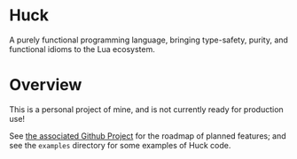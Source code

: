 # Huck

A purely functional programming language,
bringing type-safety, purity, and functional idioms to the Lua ecosystem.

# Overview

This is a personal project of mine,
and is not currently ready for production use!

See [the associated Github Project](https://github.com/users/jparoz/projects/1)
for the roadmap of planned features;
and see the `examples` directory for some examples of Huck code.
